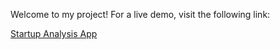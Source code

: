 Welcome to my project! For a live demo, visit the following link:

[Startup Analysis App](https://rishav2220-startup-analysis-app-seiwzi.streamlit.app/)
